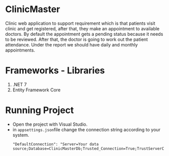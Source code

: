 # ClinicMaster

Clinic web application  to support requirement which is that patients visit clinic and get registered, after that, they make an appointment to available doctors. By default the appointment gets a pending status because it needs to be reviewed. After that, the doctor is going to work out the patient attendance. Under the report we should have daily and monthly appointments.

# Frameworks - Libraries

1. .NET 7 
2. Entity Framework Core

# Running Project

- Open the project with Visual Studio.
- in `appsettings.json`file change the connection string according to your system.
  ```
  "DefaultConnection": "Server=Your data source;Database=ClinicMasterDb;Trusted_Connection=True;TrustServerCertificate=True"
  ```
